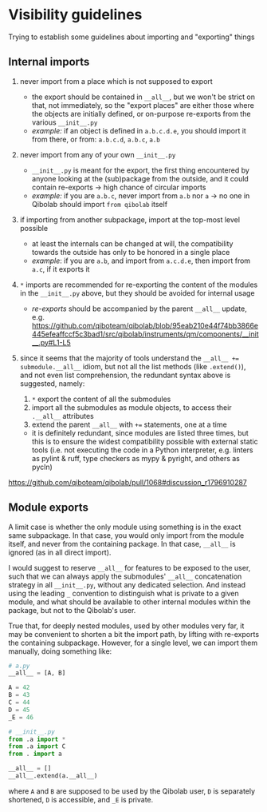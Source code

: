 # Visibility guidelines

Trying to establish some guidelines about importing and "exporting" things

## Internal imports

1. never import from a place which is not supposed to export

   - the export should be contained in `__all__`, but we won't be strict on that, not
     immediately, so the "export places" are either those where the objects are
     initially defined, or on-purpose re-exports from the various `__init__.py`
   - _example:_ if an object is defined in `a.b.c.d.e`, you should import it from there, or from: `a.b.c.d`, `a.b.c`, `a.b`

2. never import from any of your own `__init__.py`

   - `__init__.py` is meant for the export, the first thing encountered by anyone
     looking at the (sub)package from the outside, and it could contain re-exports ->
     high chance of circular imports
   - _example:_ if you are `a.b.c`, never import from `a.b` nor `a` -> no one in Qibolab should import `from qibolab` itself

3. if importing from another subpackage, import at the top-most level possible

   - at least the internals can be changed at will, the compatibility towards the
     outside has only to be honored in a single place
   - _example_: if you are `a.b`, and import from `a.c.d.e`, then import from `a.c`, if it exports it

4. `*` imports are recommended for re-exporting the content of the modules in the
   `__init__.py` above, but they should be avoided for internal usage

   - _re-exports_ should be accompanied by the parent `__all__` update, e.g.
     https://github.com/qiboteam/qibolab/blob/95eab210e44f74bb3866e445efeaffccf5c3bad1/src/qibolab/instruments/qm/components/__init__.py#L1-L5

5. since it seems that the majority of tools understand the `__all__ +=
submodule.__all__` idiom, but not all the list methods (like `.extend()`), and not
   even list comprehension, the redundant syntax above is suggested, namely:

   1. `*` export the content of all the submodules
   2. import all the submodules as module objects, to access their `.__all__` attributes
   3. extend the parent `__all__` with `+=` statements, one at a time

   - it is definitely redundant, since modules are listed three times, but this is to
     ensure the widest compatibility possible with external static tools (i.e. not
     executing the code in a Python interpreter, e.g. linters as pylint & ruff, type
     checkers as mypy & pyright, and others as pycln)

https://github.com/qiboteam/qibolab/pull/1068#discussion_r1796910287

## Module exports

A limit case is whether the only module using something is in the exact same subpackage.
In that case, you would only import from the module itself, and never from the
containing package. In that case, `__all__` is ignored (as in all direct import).

I would suggest to reserve `__all__` for features to be exposed to the user, such that
we can always apply the submodules' `__all__` concatenation strategy in all
`__init__.py`, without any dedicated selection.
And instead using the leading `_` convention to distinguish what is private to a given
module, and what should be available to other internal modules within the package, but
not to the Qibolab's user.

True that, for deeply nested modules, used by other modules very far, it may be
convenient to shorten a bit the import path, by lifting with re-exports the containing
subpackage.
However, for a single level, we can import them manually, doing something like:

```py
# a.py
__all__ = [A, B]

A = 42
B = 43
C = 44
D = 45
_E = 46

# __init__.py
from .a import *
from .a import C
from . import a

__all__ = []
__all__.extend(a.__all__)
```

where `A` and `B` are supposed to be used by the Qibolab user, `D` is separately
shortened, `D` is accessible, and `_E` is private.
